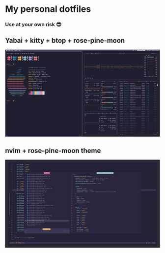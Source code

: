 # My personal dotfiles
### Use at your own risk 😎

## Yabai + kitty + btop + rose-pine-moon
![screenshot](shots/desktop.png)

## nvim + rose-pine-moon theme
![screenshot](shots/nvim.png)
